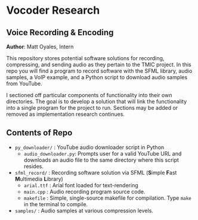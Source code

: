 # Vocoder Research
## Voice Recording & Encoding

**Author**: Matt Oyales, Intern

This repository stores potential software solutions for recording, compressing, and sending audio
as they pertain to the TMIC project. In this repo you will find a program to record software with
the SFML library, audio samples, a VoIP example, and a Python script to download audio samples from
YouTube.

I sectioned off particular components of functionality into their own directories. The goal is to develop
a solution that will link the functionality into a single program for the project to run. Sections may be added
or removed as implementation research continues.

## Contents of Repo
* `py_downloader/` : YouTube audio downloader script in Python
    * `audio_downloader.py`: Prompts user for a valid YouTube URL and downloads an audio file to
                             the same directory where this script resides.
* `sfml_record/` : Recording software solution via SFML (**S**imple **F**ast **M**ultimedia **L**ibrary)
    * `arial.ttf` : Arial font loaded for text-rendering
    * `main.cpp` : Audio recording program source code.
    * `makefile` : Simple, single-source makefile for compilation. Type `make` in the terminal to compile.
* `samples/` : Audio samples at various compression levels.